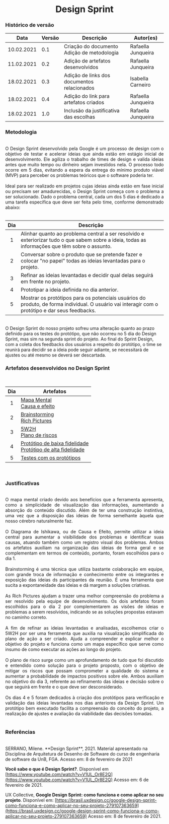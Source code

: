 # <center> Design Sprint

### Histórico de versão<br>
|Data | Versão | Descrição | Autor(es)
| -- | -- | -- | -- |
| 10.02.2021 | 0.1 | Criação do documento<br>Adição de metodologia | Rafaella Junqueira |
| 11.02.2021 | 0.2 | Adição de artefatos desenvolvidos | Rafaella Junqueira |
| 18.02.2021 | 0.3 | Adição de links dos documentos relacionados | Isabella Carneiro |
| 18.02.2021 | 0.4 | Adição do link para artefatos criados | Rafaella Junqueira |
| 18.02.2021 | 1.0 | Inclusão da justificativa das escolhas | Rafaella Junqueira |<br>

### Metodologia
<br>
<div align="justify">
O Design Sprint desenvolvido pela Google é um processo de design com o objetivo de testar e acelerar ideias que ainda estão em estágio inicial de desenvolvimento. Ele agiliza o trabalho de times de design e valida ideias antes que muito tempo ou dinheiro sejam investidos nela. O processo todo ocorre em 5 dias, evitando a espera da entrega do mínimo produto viável (MVP) para perceber os problemas teóricos que o software poderia ter.
<br><br>
Ideal para ser realizado em projetos cujas ideias ainda estão em fase inicial ou precisam ser amadurecidas, o Design Sprint começa com o problema a ser solucionado. Dado o problema central, cada um dos 5 dias é dedicado a uma tarefa específica que deve ser feita pelo time, conforme demonstrado abaixo:
</div>
<br>

|Dia | Descrição
|:--:|--
1 | Alinhar quanto ao problema central a ser resolvido e exteriorizar tudo o que sabem sobre a ideia, todas as informações que têm sobre o assunto.
2 | Conversar sobre o produto que se pretende fazer e colocar "no papel" todas as ideias levantadas para o projeto. 
3 | Refinar as ideias levantadas e decidir qual delas seguirá em frente no projeto.
4 | Prototipar a ideia definida no dia anterior.
5 | Mostrar os protótipos para os potenciais usuários do produto, de forma individual. O usuário vai interagir com o protótipo e dar seus feedbacks.

<br>
O Design Sprint do nosso projeto sofreu uma alteração quanto ao prazo definido para os testes do protótipo, que não ocorreu no 5 dia do Design Sprint, mas sim na segunda sprint do projeto. Ao final do Sprint Design, com a coleta dos feedbacks dos usuários a respeito do protótipo, o time se reunirá para decidir se a ideia pode seguir adiante, se necessitará de ajustes ou até mesmo se deverá ser descartada.
<br>

### Artefatos desenvolvidos no Design Sprint
<br>

|<center>Dia | Artefatos
|:--:|--
1 | [Mapa Mental](../base/mapa-mental.md)<!--<br>[Questionário]()--><br>[Causa e efeito](../base/causa-efeito.md)
2 | [Brainstorming](../base/brainstorming.md)<br>[Rich Pictures](../base/rich-picture.md)
3 | [5W2H](../base/5w2h.md)<!-- [Plano de custo e esforço]()--><br>[Plano de riscos](plano-de-risco.md)
4 | [Protótipo de baixa fidelidade](../base/prototipo-baixa.md) <br>[Protótipo de alta fidelidade](../base/prototipo-alta.md)
5 | [Testes com os protótipos](../base/teste-prototipo.md)
<br>

### Justificativas
<br>
<div align="justify">
O mapa mental criado devido aos benefícios que a ferramenta apresenta, como a simplicidade de visualização das informações, aumentando a absorção do conteúdo discutido. Além de ter uma construção instintiva, uma vez que a disposição das ideias de forma semelhante àquela que nosso cérebro naturalmente faz.<br><br>O Diagrama de Ishikawa, ou de Causa e Efeito, permite utilizar a ideia central para aumentar a visibilidade dos problemas e identificar suas causas, atuando também como um registro visual dos problemas. Ambos os artefatos auxiliam na organização das ideias de forma geral e se complementam em termos de conteúdo, portanto, foram escolhidos para o dia 1.
<br><br>
Brainstorming é uma técnica que utiliza bastante colaboração em equipe, com grande troca de informação e conhecimento entre os integrantes e exposição das ideias ds participantes da reunião. É uma ferramenta que sucita a expontaneidade das ideias e dá margem a soluções criativas. <br><br>As Rich Pictures ajudam a trazer uma melhor compreensão do problema a ser resolvido pela equipe de desenvolvimento. Os dois artefatos foram escolhidos para o dia 2 por complementarem as visões de ideias e problemas a serem resolvidos, indicando se as soluções propostas estavam no caminho correto.
<br><br>
A fim de refinar as ideias levantadas e analisadas, escolhemos criar o 5W2H por ser uma ferramenta que auxilia na visualização simplificada do plano de ação a ser criado. Ajuda a compreender e explicar melhor o objetivo do projeto e funciona como um mapa específico que serve como insumo de como executar as ações ao longo do projeto.<br><br>O plano de risco surge como um aprofundamento de tudo que foi discutido e entendido como solução para o projeto proposto, com o objetivo de mitigar os riscos que possam comprometer a qualidade do sistema e aumentar a probabilidade de impactos positivos sobre ele. Ambos auxiliam no objetivo do dia 3, referente ao refinamento das ideias e decisão sobre o que seguirá em frente e o que deve ser desconsiderado.
<br><br>
Os dias 4 e 5 foram dedicados à criação dos protótipos para verificação e validação das ideias levantadas nos dias anteriores da Design Sprint. Um protótipo bem executado facilita a compreensão do conceito do projeto, a realização de ajustes e avaliação da viabilidade das decisões tomadas.    

</div><br>

### Referências
<br>
SERRANO, Milene. **Design Sprint**, 2021. Material apresentado na Disciplina de Arquitetura de Desenho de Software do curso de engenharia de software da UnB, FGA. Acesso em: 8 de fevereiro de 2021

**Você sabe o que é Design Sprint?**. Disponível em [https://www.youtube.com/watch?v=V1UL_Or8E2Q](https://www.youtube.com/watch?v=V1UL_Or8E2Q) Acesso em: 6 de fevereiro de 2021.

UX Collective, **Google Design Sprint: como funciona e como aplicar no seu projeto**. Disponível em: [https://brasil.uxdesign.cc/google-design-sprint-como-funciona-e-como-aplicar-no-seu-projeto-279107363659](https://brasil.uxdesign.cc/google-design-sprint-como-funciona-e-como-aplicar-no-seu-projeto-279107363659) Acesso em: 8 de fevereiro de 2021.
